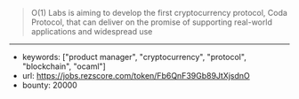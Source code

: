 >O(1) Labs is aiming to develop the first cryptocurrency protocol, Coda Protocol, that can deliver on the promise of supporting real-world applications and widespread use
------
- keywords: ["product manager", "cryptocurrency", "protocol", "blockchain", "ocaml"]
- url: https://jobs.rezscore.com/token/Fb6QnF39Gb89JtXjsdnO
- bounty: 20000

